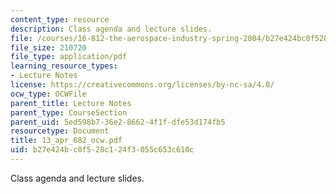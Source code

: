 ```yaml
---
content_type: resource
description: Class agenda and lecture slides.
file: /courses/16-812-the-aerospace-industry-spring-2004/b27e424bc0f528c124f3055c653c610c_13_apr_682_ocw.pdf
file_size: 210720
file_type: application/pdf
learning_resource_types:
- Lecture Notes
license: https://creativecommons.org/licenses/by-nc-sa/4.0/
ocw_type: OCWFile
parent_title: Lecture Notes
parent_type: CourseSection
parent_uid: 5ed598b7-36e2-8662-4f1f-dfe53d174fb5
resourcetype: Document
title: 13_apr_682_ocw.pdf
uid: b27e424b-c0f5-28c1-24f3-055c653c610c
---
```

Class agenda and lecture slides.